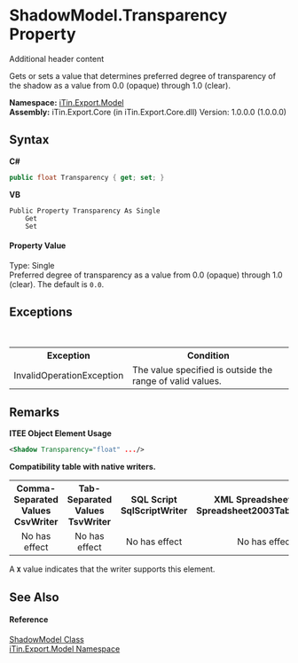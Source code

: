 # ShadowModel.Transparency Property 
Additional header content 

Gets or sets a value that determines preferred degree of transparency of the shadow as a value from 0.0 (opaque) through 1.0 (clear).

**Namespace:**&nbsp;<a href="N_iTin_Export_Model">iTin.Export.Model</a><br />**Assembly:**&nbsp;iTin.Export.Core (in iTin.Export.Core.dll) Version: 1.0.0.0 (1.0.0.0)

## Syntax

**C#**<br />
``` C#
public float Transparency { get; set; }
```

**VB**<br />
``` VB
Public Property Transparency As Single
	Get
	Set
```


#### Property Value
Type: Single<br />Preferred degree of transparency as a value from 0.0 (opaque) through 1.0 (clear). The default is `0.0`.

## Exceptions
&nbsp;<table><tr><th>Exception</th><th>Condition</th></tr><tr><td>InvalidOperationException</td><td>The value specified is outside the range of valid values.</td></tr></table>

## Remarks

**ITEE Object Element Usage**<br />
``` XML
<Shadow Transparency="float" .../>
```


<strong>Compatibility table with native writers.</strong><table><tr><th>Comma-Separated Values<br />CsvWriter</th><th>Tab-Separated Values<br />TsvWriter</th><th>SQL Script<br />SqlScriptWriter</th><th>XML Spreadsheet 2003<br />Spreadsheet2003TabularWriter</th></tr><tr><td align="center">No has effect</td><td align="center">No has effect</td><td align="center">No has effect</td><td align="center">No has effect</td></tr></table> A <strong>`X`</strong> value indicates that the writer supports this element.


## See Also


#### Reference
<a href="T_iTin_Export_Model_ShadowModel">ShadowModel Class</a><br /><a href="N_iTin_Export_Model">iTin.Export.Model Namespace</a><br />